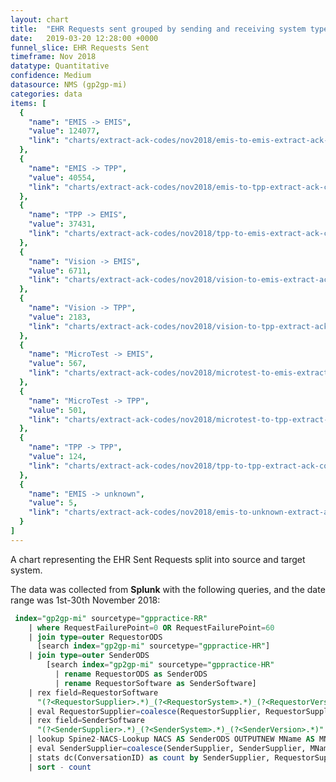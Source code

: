 ```yaml
---
layout: chart
title:  "EHR Requests sent grouped by sending and receiving system type"
date:   2019-03-20 12:28:00 +0000
funnel_slice: EHR Requests Sent
timeframe: Nov 2018
datatype: Quantitative
confidence: Medium
datasource: NMS (gp2gp-mi)
categories: data
items: [
  {
    "name": "EMIS -> EMIS",
    "value": 124077,
    "link": "charts/extract-ack-codes/nov2018/emis-to-emis-extract-ack-codes"
  },
  {
    "name": "EMIS -> TPP",
    "value": 40554,
    "link": "charts/extract-ack-codes/nov2018/emis-to-tpp-extract-ack-codes"
  },
  {
    "name": "TPP -> EMIS",
    "value": 37431,
    "link": "charts/extract-ack-codes/nov2018/tpp-to-emis-extract-ack-codes"
  },
  {
    "name": "Vision -> EMIS",
    "value": 6711,
    "link": "charts/extract-ack-codes/nov2018/vision-to-emis-extract-ack-codes"
  },
  {
    "name": "Vision -> TPP",
    "value": 2183,
    "link": "charts/extract-ack-codes/nov2018/vision-to-tpp-extract-ack-codes"
  },
  {
    "name": "MicroTest -> EMIS",
    "value": 567,
    "link": "charts/extract-ack-codes/nov2018/microtest-to-emis-extract-ack-codes"
  },
  {
    "name": "MicroTest -> TPP",
    "value": 501,
    "link": "charts/extract-ack-codes/nov2018/microtest-to-tpp-extract-ack-codes"
  },
  {
    "name": "TPP -> TPP",
    "value": 124,
    "link": "charts/extract-ack-codes/nov2018/tpp-to-tpp-extract-ack-codes"
  },
  {
    "name": "EMIS -> unknown",
    "value": 5,
    "link": "charts/extract-ack-codes/nov2018/emis-to-unknown-extract-ack-codes"
  }
]
---
```

A chart representing the EHR Sent Requests split into source and target system.

The data was collected from **Splunk** with the following queries, and the date range was 1st-30th November 2018:

```sql
 index="gp2gp-mi" sourcetype="gppractice-RR"
    | where RequestFailurePoint=0 OR RequestFailurePoint=60 
    | join type=outer RequestorODS 
      [search index="gp2gp-mi" sourcetype="gppractice-HR"] 
    | join type=outer SenderODS 
        [search index="gp2gp-mi" sourcetype="gppractice-HR" 
          | rename RequestorODS as SenderODS 
          | rename RequestorSoftware as SenderSoftware]
    | rex field=RequestorSoftware 
      "(?<RequestorSupplier>.*)_(?<RequestorSystem>.*)_(?<RequestorVersion>.*)"
    | eval RequestorSupplier=coalesce(RequestorSupplier, RequestorSupplier, "unknown")
    | rex field=SenderSoftware 
      "(?<SenderSupplier>.*)_(?<SenderSystem>.*)_(?<SenderVersion>.*)"
    | lookup Spine2-NACS-Lookup NACS AS SenderODS OUTPUTNEW MName AS MName
    | eval SenderSupplier=coalesce(SenderSupplier, SenderSupplier, MName, MName, "unknown")
    | stats dc(ConversationID) as count by SenderSupplier, RequestorSupplier
    | sort - count
```
